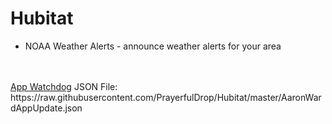 # Hubitat

<ul>
  <li>NOAA Weather Alerts - announce weather alerts for your area</li>
 </ul>
<br><br>
<a href="https://community.hubitat.com/t/release-app-watchdog/9952/1">App Watchdog</a> JSON File:<br>
https://raw.githubusercontent.com/PrayerfulDrop/Hubitat/master/AaronWardAppUpdate.json
